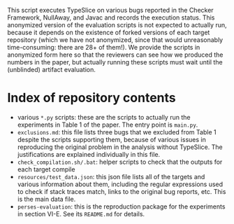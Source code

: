 This script executes TypeSlice on various bugs reported in the Checker Framework,
NullAway, and Javac and records the execution status. This anonymized version of
the evaluation scripts is not expected to actually run, because it depends on
the existence of forked versions of each target repository (which we have not
anonymized, since that would unreasonably time-consuming: there are 28+ of them!).
We provide the scripts in anonymized form here so that the reviewers can see how
we produced the numbers in the paper, but actually running these scripts must wait
until the (unblinded) artifact evaluation.

# Index of repository contents
* various `*.py` scripts: these are the scripts to actually run the experiments in
Table 1 of the paper. The entry point is `main.py`.
* `exclusions.md`: this file lists three bugs that we excluded from Table 1 despite
the scripts supporting them, because of various issues in reproducing the original
problem in the analysis without TypeSlice. The justifications are explained individually
in this file.
* `check_compilation.sh/.bat`: helper scripts to check that the outputs for each target compile
* `resources/test_data.json`: this json file lists all of the targets and various information
about them, including the regular expressions used to check if stack traces match, links
to the original bug reports, etc. This is the main data file.
* `perses-evaluation`: this is the reproduction package for the experiments in section VI-E.
See its `README.md` for details.
